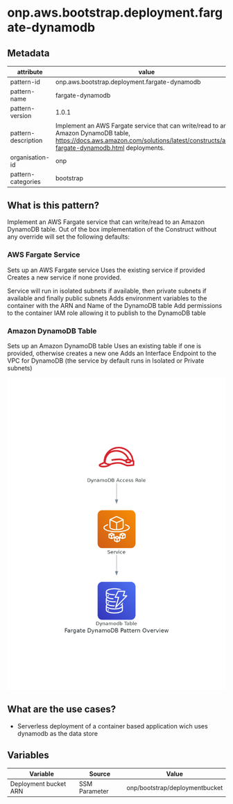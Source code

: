 # onp.aws.bootstrap.deployment.fargate-dynamodb 

## Metadata
| attribute               | value                                         |
| ----------------------- | --------------------------------------------- |
| pattern-id              | onp.aws.bootstrap.deployment.fargate-dynamodb |
| pattern-name            | fargate-dynamodb                              |
| pattern-version         | 1.0.1                                         |
| pattern-description     | Implement an AWS Fargate service that can write/read to an Amazon DynamoDB table, https://docs.aws.amazon.com/solutions/latest/constructs/aws-fargate-dynamodb.html deployments.                                                              |
| organisation-id         | onp                                           |
| pattern-categories      | bootstrap                                     |

## What is this pattern?
Implement an AWS Fargate service that can write/read to an Amazon DynamoDB table.
Out of the box implementation of the Construct without any override will set the following defaults:

### AWS Fargate Service
Sets up an AWS Fargate service
Uses the existing service if provided
Creates a new service if none provided.

Service will run in isolated subnets if available, then private subnets if available and finally public subnets
Adds environment variables to the container with the ARN and Name of the DynamoDB table
Add permissions to the container IAM role allowing it to publish to the DynamoDB table

### Amazon DynamoDB Table
Sets up an Amazon DynamoDB table
Uses an existing table if one is provided, otherwise creates a new one
Adds an Interface Endpoint to the VPC for DynamoDB (the service by default runs in Isolated or Private subnets)

![](./diagrams/res/overview.png)

## What are the use cases?
- Serverless deployment of a container based application wich uses dynamodb as the data store

## Variables

| Variable               | Source                                         | Value |
| -----------------------| --------------------------------------------- | ------|
| Deployment bucket ARN             | SSM Parameter | onp/bootstrap/deploymentbucket|
